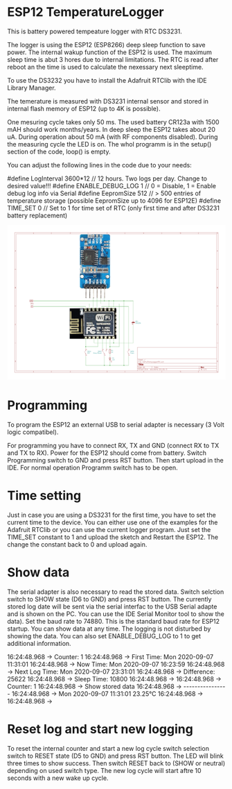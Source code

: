 # ESP12 TemperatureLogger
This is battery powered tempeature logger with RTC DS3231.

The logger is using the ESP12 (ESP8266) deep sleep function to save power.
The internal wakup function of the ESP12 is used. The maximum sleep time is abut 3 hores due to internal limitations.
The RTC is read after reboot an the time is used to calculate the nexessary next sleeptime.

To use the DS3232 you have to install the Adafruit RTClib with the IDE Library Manager.

The temerature is measured with DS3231 internal sensor and stored in internal flash memory of ESP12 (up to 4K is possible).

One mesuring cycle takes only 50 ms. The used battery CR123a with 1500 mAH should work months/years.
In deep sleep the ESP12 takes about 20 uA. During operation about 50 mA (with RF components disabled).
During the measuring cycle the LED is on. The whol programm is in the setup() section of the code, loop() is empty.

You can adjust the following lines in the code due to your needs:

#define LogInterval 3600*12 // 12 hours. Two logs per day. Change to desired value!!!
#define ENABLE_DEBUG_LOG 1  // 0 = Disable, 1 = Enable debug log info via Serial
#define EepromSize 512      // > 500 entries of temperature storage (possible EepromSize up to 4096 for ESP12E)
#define TIME_SET 0          // Set to 1 for time set of RTC (only first time and after DS3231 battery replacement)

![Schematic](https://github.com/AK-Homberger/ESP12-TemperatureLogger/blob/master/ESP12TempLoggerRTC.png)

# Programming
To program the ESP12 an external USB to serial adapter is necessary (3 Volt logic compatibel).

For programming you have to connect RX, TX and GND (connect RX to TX and TX to RX). Power for the ESP12 should come from battery.
Switch Programming switch to GND and press RST button. Then start upload in the IDE.
For normal operation Programm switch has to be open.

# Time setting

Just in case you are using a DS3231 for the first time, you have to set the current time to the device. You can either use one of the examples for the Adafruit RTClib or you can use the current logger program. Just set the TIME_SET constant to 1 and upload the sketch and Restart the ESP12. The change the constant back to 0 and upload again.

# Show data
The serial adapter is also necessary to read the stored data.
Switch selction switch to SHOW state (D6 to GND) and press RST button. The currently stored log date will be sent via the serial interfac to the USB Serial adapte and is shown on the PC. You can use the IDE Serial Monitor tool to show the data). Set the baud rate to 74880. This is the standard baud rate for ESP12 startup. 
You can show data at any time. The logging is not disturbed by showing the data. You can also set ENABLE_DEBUG_LOG to 1 to get additional information.

16:24:48.968 -> Counter: 1 
16:24:48.968 -> First Time:    Mon 2020-09-07 11:31:01 
16:24:48.968 -> Now Time:      Mon 2020-09-07 16:23:59 
16:24:48.968 -> Next Log Time: Mon 2020-09-07 23:31:01 
16:24:48.968 -> Difference: 25622 
16:24:48.968 -> Sleep Time: 10800 
16:24:48.968 -> 
16:24:48.968 -> Counter: 1 
16:24:48.968 -> Show stored data
16:24:48.968 -> ----------------
16:24:48.968 -> Mon 2020-09-07 11:31:01 23.25°C 
16:24:48.968 -> 
16:24:48.968 -> 

# Reset log and start new logging
To reset the internal counter and start a new log cycle switch selection switch to RESET state (D5 to GND) and press RST button. The LED will blink three times to show success. Then switch RESET back to (SHOW or neutral) depending on used switch type.
The new log cycle will start aftre 10 seconds with a new wake up cycle.

